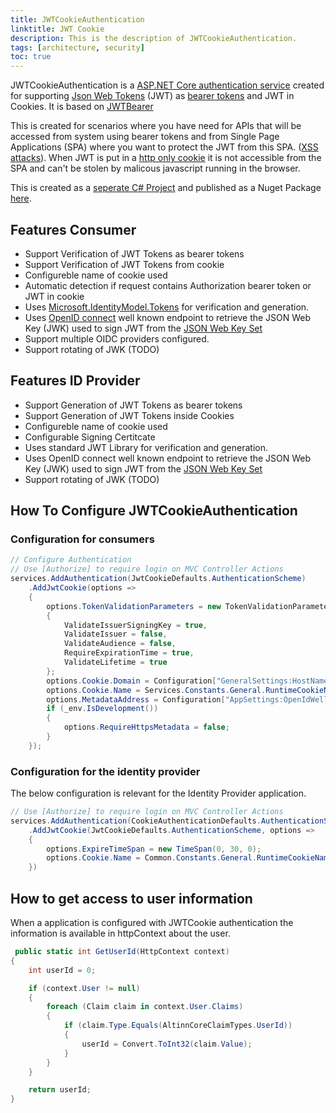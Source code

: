 ```yaml
---
title: JWTCookieAuthentication
linktitle: JWT Cookie
description: This is the description of JWTCookieAuthentication.
tags: [architecture, security]
toc: true
---
```


JWTCookieAuthentication is a [ASP.NET Core authentication service](https://docs.microsoft.com/en-us/aspnet/core/security/authentication/) 
created for supporting [Json Web Tokens](https://jwt.io/) (JWT) as [bearer tokens](https://oauth.net/2/bearer-tokens/) and JWT in Cookies. It is based 
on [JWTBearer](https://github.com/aspnet/Security/tree/master/src/Microsoft.AspNetCore.Authentication.JwtBearer) 

This is created for scenarios where you have need for APIs that will be accessed from system using bearer tokens and from
Single Page Applications (SPA) where you want to protect the JWT from this SPA. ([XSS attacks](https://www.owasp.org/index.php/Cross-site_Scripting_(XSS))). When JWT is put in a 
[http only cookie](https://www.owasp.org/index.php/HttpOnly) it is not accessible from the SPA and can't be stolen by malicous javascript 
running in the browser. 

This is created as a [seperate C# Project](https://github.com/Altinn/altinn-authentication/tree/main/src/jwtcookie/Authentication) and published as a 
Nuget Package [here](https://www.nuget.org/packages/JWTCookieAuthentication/).

## Features Consumer
- Support Verification of JWT Tokens as bearer tokens
- Support Verification of JWT Tokens from cookie
- Configureble name of cookie used
- Automatic detection if request contains Authorization bearer token or JWT in cookie
- Uses [Microsoft.IdentityModel.Tokens](https://github.com/AzureAD/azure-activedirectory-identitymodel-extensions-for-dotnet) for verification and generation. 
- Uses [OpenID connect](https://openid.net/connect/) well known endpoint to retrieve the JSON Web Key (JWK) used to sign JWT from the [JSON Web Key Set](https://auth0.com/docs/jwks)
- Support multiple OIDC providers configured.
- Support rotating of JWK (TODO)

## Features ID Provider 
- Support Generation of JWT Tokens as bearer tokens
- Support Generation of JWT Tokens inside Cookies
- Configureble name of cookie used
- Configurable Signing Certitcate
- Uses standard JWT Library for verification and generation. 
- Uses OpenID connect well known endpoint to retrieve the JSON Web Key (JWK) used to sign JWT from the [JSON Web Key Set](https://auth0.com/docs/jwks)
- Support rotating of JWK (TODO)


## How To Configure JWTCookieAuthentication


### Configuration for consumers

```C#
// Configure Authentication
// Use [Authorize] to require login on MVC Controller Actions
services.AddAuthentication(JwtCookieDefaults.AuthenticationScheme)
    .AddJwtCookie(options =>
    {
        options.TokenValidationParameters = new TokenValidationParameters
        {
            ValidateIssuerSigningKey = true,
            ValidateIssuer = false,
            ValidateAudience = false,
            RequireExpirationTime = true,
            ValidateLifetime = true
        };
        options.Cookie.Domain = Configuration["GeneralSettings:HostName"];
        options.Cookie.Name = Services.Constants.General.RuntimeCookieName;
        options.MetadataAddress = Configuration["AppSettings:OpenIdWellKnownEndpoint"];
        if (_env.IsDevelopment())
        {
            options.RequireHttpsMetadata = false;
        }
    });
```

### Configuration for the identity provider
The below configuration is relevant for the Identity Provider application.


```C#
// Use [Authorize] to require login on MVC Controller Actions
services.AddAuthentication(CookieAuthenticationDefaults.AuthenticationScheme)
    .AddJwtCookie(JwtCookieDefaults.AuthenticationScheme, options =>
    {
        options.ExpireTimeSpan = new TimeSpan(0, 30, 0);
        options.Cookie.Name = Common.Constants.General.RuntimeCookieName;
    })
```

## How to get access to user information
When a application is configured with JWTCookie authentication the information is available in httpContext about the user.


```C#
 public static int GetUserId(HttpContext context)
{
    int userId = 0;

    if (context.User != null)
    {
        foreach (Claim claim in context.User.Claims)
        {
            if (claim.Type.Equals(AltinnCoreClaimTypes.UserId))
            {
                userId = Convert.ToInt32(claim.Value);
            }
        }
    }

    return userId;
}
```
